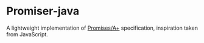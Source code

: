 # Promiser-java

A lightweight implementation of [Promises/A+](https://promisesaplus.com) specification, inspiration taken from JavaScript.



